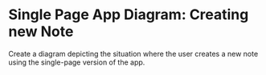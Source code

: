 # Single Page App Diagram: Creating new Note

Create a diagram depicting the situation where the user creates a new note using the single-page version of the app.

